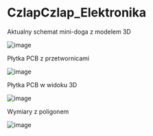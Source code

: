 # CzlapCzlap_Elektronika
Aktualny schemat mini-doga z modelem 3D

![image](https://github.com/KN-Integra/CzlapCzlap_Elektronika/assets/81295903/3972a888-2782-45cd-b371-36d1aef1fcc1)

Płytka PCB z przetwornicami

![image](https://github.com/KN-Integra/CzlapCzlap_Elektronika/assets/81295903/ccce3675-f7f7-4ff5-b753-6117a2a0ae92)

Płytka PCB w widoku 3D

![image](https://github.com/KN-Integra/CzlapCzlap_Elektronika/assets/81295903/a88082ed-dd79-47bd-9b38-715a3239f443)

Wymiary z poligonem

![image](https://github.com/KN-Integra/CzlapCzlap_Elektronika/assets/81295903/eae2ca77-b514-4101-8da9-6a3251504bab)




